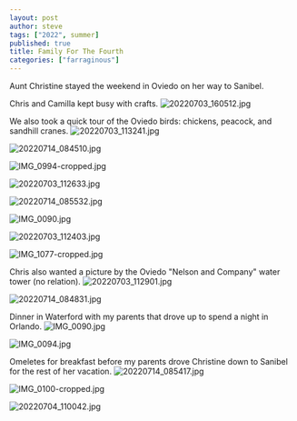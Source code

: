 ```yaml
---
layout: post
author: steve
tags: ["2022", summer]
published: true
title: Family For The Fourth
categories: ["farraginous"]
---
```

Aunt Christine stayed the weekend in Oviedo on her way to Sanibel.  

Chris and Camilla kept busy with crafts.
![20220703_160512.jpg]({{site.pics_url}}/assets/media/20220703_160512.jpg)

We also took a quick tour of the Oviedo birds: chickens, peacock, and sandhill cranes.
![20220703_113241.jpg]({{site.pics_url}}/assets/media/20220703_113241.jpg)

![20220714_084510.jpg]({{site.pics_url}}/assets/media/20220714_084510.jpg)

![IMG_0994-cropped.jpg]({{site.pics_url}}/assets/media/IMG_0994-cropped.jpg)

![20220703_112633.jpg]({{site.pics_url}}/assets/media/20220703_112633.jpg)

![20220714_085532.jpg]({{site.pics_url}}/assets/media/20220714_085532.jpg)

![IMG_0090.jpg]({{site.pics_url}}/assets/media/IMG_0090.jpg)

![20220703_112403.jpg]({{site.pics_url}}/assets/media/20220703_112403.jpg)

![IMG_1077-cropped.jpg]({{site.pics_url}}/assets/media/IMG_1077-cropped.jpg)

Chris also wanted a picture by the Oviedo "Nelson and Company" water tower (no relation).
![20220703_112901.jpg]({{site.pics_url}}/assets/media/20220703_112901.jpg)

![20220714_084831.jpg]({{site.pics_url}}/assets/media/20220714_084831.jpg)

Dinner in Waterford with my parents that drove up to spend a night in Orlando.
![IMG_0090.jpg]({{site.pics_url}}/assets/media/IMG_0090.jpg)

![IMG_0094.jpg]({{site.pics_url}}/assets/media/IMG_0094.jpg)

Omeletes for breakfast before my parents drove Christine down to Sanibel for the rest of her vacation.
![20220714_085417.jpg]({{site.pics_url}}/assets/media/20220714_085417.jpg)

![IMG_0100-cropped.jpg]({{site.pics_url}}/assets/media/IMG_0100-cropped.jpg)

![20220704_110042.jpg]({{site.pics_url}}/assets/media/20220704_110042.jpg)

